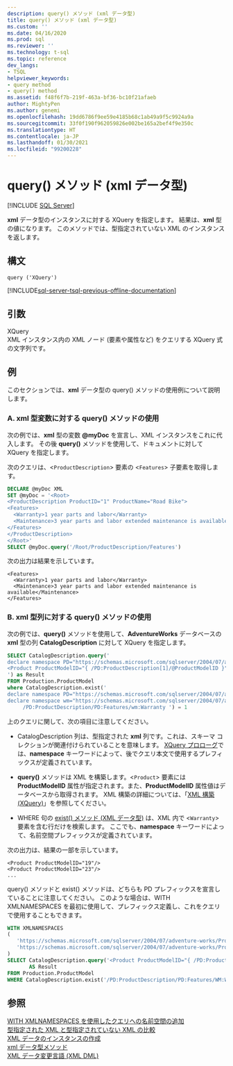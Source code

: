 ```yaml
---
description: query() メソッド (xml データ型)
title: query() メソッド (xml データ型)
ms.custom: ''
ms.date: 04/16/2020
ms.prod: sql
ms.reviewer: ''
ms.technology: t-sql
ms.topic: reference
dev_langs:
- TSQL
helpviewer_keywords:
- query method
- query() method
ms.assetid: f48f6f7b-219f-463a-bf36-bc10f21afaeb
author: MightyPen
ms.author: genemi
ms.openlocfilehash: 19dd6786f9ee59e4185b68c1ab49a9f5c9924a9a
ms.sourcegitcommit: 33f0f190f962059826e002be165a2bef4f9e350c
ms.translationtype: HT
ms.contentlocale: ja-JP
ms.lasthandoff: 01/30/2021
ms.locfileid: "99200228"
---
```

# <a name="query-method-xml-data-type"></a>query() メソッド (xml データ型)
[!INCLUDE [SQL Server](../../includes/applies-to-version/sqlserver.md)]

**xml** データ型のインスタンスに対する XQuery を指定します。 結果は、**xml** 型の値になります。 このメソッドでは、型指定されていない XML のインスタンスを返します。  
  
## <a name="syntax"></a>構文  
  
```syntaxsql
query ('XQuery')  
```  
  
[!INCLUDE[sql-server-tsql-previous-offline-documentation](../../includes/sql-server-tsql-previous-offline-documentation.md)]

## <a name="arguments"></a>引数
XQuery  
XML インスタンス内の XML ノード (要素や属性など) をクエリする XQuery 式の文字列です。  
  
## <a name="examples"></a>例  
このセクションでは、**xml** データ型の query() メソッドの使用例について説明します。  
  
### <a name="a-using-the-query-method-against-an-xml-type-variable"></a>A. xml 型変数に対する query() メソッドの使用  
次の例では、**xml** 型の変数 **\@myDoc** を宣言し、XML インスタンスをこれに代入します。 その後 **query()** メソッドを使用して、ドキュメントに対して XQuery を指定します。  
  
次のクエリは、<`ProductDescription`> 要素の <`Features`> 子要素を取得します。  
  
```sql
DECLARE @myDoc XML  
SET @myDoc = '<Root>  
<ProductDescription ProductID="1" ProductName="Road Bike">  
<Features>  
  <Warranty>1 year parts and labor</Warranty>  
  <Maintenance>3 year parts and labor extended maintenance is available</Maintenance>  
</Features>  
</ProductDescription>  
</Root>'  
SELECT @myDoc.query('/Root/ProductDescription/Features')  
```  
  
次の出力は結果を示しています。  
  
```  
<Features>  
  <Warranty>1 year parts and labor</Warranty>  
  <Maintenance>3 year parts and labor extended maintenance is available</Maintenance>  
</Features>        
```  
  
### <a name="b-using-the-query-method-against-an-xml-type-column"></a>B. xml 型列に対する query() メソッドの使用  
次の例では、**query()** メソッドを使用して、**AdventureWorks** データベースの **xml** 型の列 **CatalogDescription** に対して XQuery を指定します。  
  
```sql
SELECT CatalogDescription.query('  
declare namespace PD="https://schemas.microsoft.com/sqlserver/2004/07/adventure-works/ProductModelDescription";  
<Product ProductModelID="{ /PD:ProductDescription[1]/@ProductModelID }" />  
') as Result  
FROM Production.ProductModel  
where CatalogDescription.exist('  
declare namespace PD="https://schemas.microsoft.com/sqlserver/2004/07/adventure-works/ProductModelDescription";  
declare namespace wm="https://schemas.microsoft.com/sqlserver/2004/07/adventure-works/ProductModelWarrAndMain";  
     /PD:ProductDescription/PD:Features/wm:Warranty ') = 1  
```  
  
上のクエリに関して、次の項目に注意してください。  
  
-   CatalogDescription 列は、型指定された **xml** 列です。これは、スキーマ コレクションが関連付けられていることを意味します。 [XQuery プロローグ](../../xquery/modules-and-prologs-xquery-prolog.md)では、**namespace** キーワードによって、後でクエリ本文で使用するプレフィックスが定義されています。  
  
-   **query()** メソッドは XML を構築します。<`Product`> 要素には **ProductModelID** 属性が指定されます。また、**ProductModelID** 属性値はデータベースから取得されます。 XML 構築の詳細については、「[XML 構築 &#40;XQuery&#41;](../../xquery/xml-construction-xquery.md)」を参照してください。  
  
-   WHERE 句の [exist() メソッド (XML データ型)](../../t-sql/xml/exist-method-xml-data-type.md) は、XML 内で <`Warranty`> 要素を含む行だけを検索します。 ここでも、**namespace** キーワードによって、名前空間プレフィックスが定義されています。  
  
次の出力は、結果の一部を示しています。  
  
```  
<Product ProductModelID="19"/>   
<Product ProductModelID="23"/>   
...  
```  
  
query() メソッドと exist() メソッドは、どちらも PD プレフィックスを宣言していることに注意してください。 このような場合は、WITH XMLNAMESPACES を最初に使用して、プレフィックス定義し、これをクエリで使用することもできます。  
  
```sql
WITH XMLNAMESPACES 
(  
   'https://schemas.microsoft.com/sqlserver/2004/07/adventure-works/ProductModelDescription' AS PD,  
   'https://schemas.microsoft.com/sqlserver/2004/07/adventure-works/ProductModelWarrAndMain' AS WM
)  
SELECT CatalogDescription.query('<Product ProductModelID="{ /PD:ProductDescription[1]/@ProductModelID }" />')
       AS Result  
FROM Production.ProductModel  
WHERE CatalogDescription.exist('/PD:ProductDescription/PD:Features/WM:Warranty ') = 1;
```  
  
## <a name="see-also"></a>参照  
 [WITH XMLNAMESPACES を使用したクエリへの名前空間の追加](../../relational-databases/xml/add-namespaces-to-queries-with-with-xmlnamespaces.md)   
 [型指定された XML と型指定されていない XML の比較](../../relational-databases/xml/compare-typed-xml-to-untyped-xml.md)   
 [XML データのインスタンスの作成](../../relational-databases/xml/create-instances-of-xml-data.md)   
 [xml データ型メソッド](../../t-sql/xml/xml-data-type-methods.md)   
 [XML データ変更言語 &#40;XML DML&#41;](../../t-sql/xml/xml-data-modification-language-xml-dml.md)  
  
  
